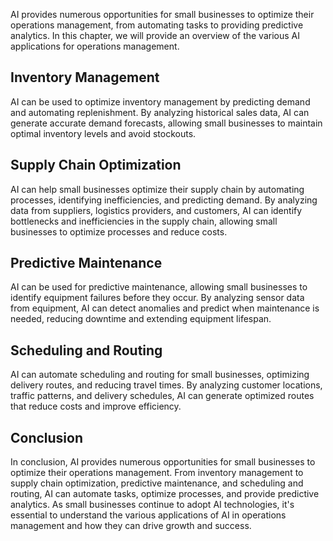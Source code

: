 

AI provides numerous opportunities for small businesses to optimize their operations management, from automating tasks to providing predictive analytics. In this chapter, we will provide an overview of the various AI applications for operations management.

Inventory Management
--------------------

AI can be used to optimize inventory management by predicting demand and automating replenishment. By analyzing historical sales data, AI can generate accurate demand forecasts, allowing small businesses to maintain optimal inventory levels and avoid stockouts.

Supply Chain Optimization
-------------------------

AI can help small businesses optimize their supply chain by automating processes, identifying inefficiencies, and predicting demand. By analyzing data from suppliers, logistics providers, and customers, AI can identify bottlenecks and inefficiencies in the supply chain, allowing small businesses to optimize processes and reduce costs.

Predictive Maintenance
----------------------

AI can be used for predictive maintenance, allowing small businesses to identify equipment failures before they occur. By analyzing sensor data from equipment, AI can detect anomalies and predict when maintenance is needed, reducing downtime and extending equipment lifespan.

Scheduling and Routing
----------------------

AI can automate scheduling and routing for small businesses, optimizing delivery routes, and reducing travel times. By analyzing customer locations, traffic patterns, and delivery schedules, AI can generate optimized routes that reduce costs and improve efficiency.

Conclusion
----------

In conclusion, AI provides numerous opportunities for small businesses to optimize their operations management. From inventory management to supply chain optimization, predictive maintenance, and scheduling and routing, AI can automate tasks, optimize processes, and provide predictive analytics. As small businesses continue to adopt AI technologies, it's essential to understand the various applications of AI in operations management and how they can drive growth and success.
